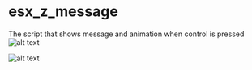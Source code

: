# esx_z_message
The script that shows message and animation when control is pressed
![alt text](https://i.imgur.com/7quHoEV.png)

![alt text](https://i.imgur.com/aX8W7Fg.png)
